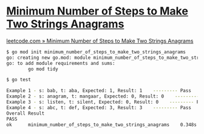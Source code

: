 # [Minimum Number of Steps to Make Two Strings Anagrams](https://leetcode.com/problems/minimum-number-of-steps-to-make-two-strings-anagram/description)

[leetcode.com » Minimum Number of Steps to Make Two Strings Anagrams](https://leetcode.com/problems/minimum-number-of-steps-to-make-two-strings-anagram/description)

```bash
$ go mod init minimum_number_of_steps_to_make_two_strings_anagrams            
go: creating new go.mod: module minimum_number_of_steps_to_make_two_strings_anagrams
go: to add module requirements and sums:
        go mod tidy

$ go test

Example 1 - s: bab, t: aba, Expected: 1, Result: 1    --------- Pass
Example 2 - s: anagram, t: mangaar, Expected: 0, Result: 0    --------- Pass
Example 3 - s: listen, t: silent, Expected: 0, Result: 0    --------- Pass
Example 4 - s: abc, t: def, Expected: 3, Result: 3    --------- Pass
Overall Result
PASS
ok      minimum_number_of_steps_to_make_two_strings_anagrams    0.348s
```
